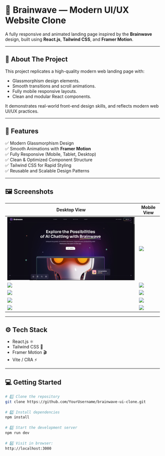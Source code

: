 # 🧠 Brainwave — Modern UI/UX Website Clone

A fully responsive and animated landing page inspired by the **Brainwave** design, built using **React.js**, **Tailwind CSS**, and **Framer Motion**.

---

## 🚀 About The Project

This project replicates a high-quality modern web landing page with:

- Glassmorphism design elements.
- Smooth transitions and scroll animations.
- Fully mobile responsive layouts.
- Clean and modular React components.

It demonstrates real-world front-end design skills, and reflects modern web UI/UX practices.

---

## 🌟 Features

✅ Modern Glassmorphism Design  
✅ Smooth Animations with **Framer Motion**  
✅ Fully Responsive (Mobile, Tablet, Desktop)  
✅ Clean & Optimized Component Structure  
✅ Tailwind CSS for Rapid Styling  
✅ Reusable and Scalable Design Patterns  

---

## 🖼️ Screenshots

| Desktop View | Mobile View |
| ------------ | ----------- |
| ![](UI-UX/public/Screenshot1.PNG) | ![](UI-UX/public/Screenshot6.PNG) |
| ![](UI-UX/public/Screenshot2.PNG) | ![](UI-UX/public/Screenshot7.PNG) |
| ![](UI-UX/public/Screenshot3.PNG) | ![](UI-UX/public/Screenshot8.PNG) |
| ![](UI-UX/public/Screenshot4.PNG) | ![](UI-UX/public/Screenshot9.PNG) |
| ![](UI-UX/public/Screenshot5.PNG) | ![](UI-UX/public/Screenshot10.PNG) |

---

## ⚙️ Tech Stack

- React.js ⚛️  
- Tailwind CSS 💨  
- Framer Motion 🎬  
- Vite / CRA ⚡  

---

## 💻 Getting Started

```bash
# 1️⃣ Clone the repository
git clone https://github.com/YourUsername/brainwave-ui-clone.git

# 2️⃣ Install dependencies
npm install

# 3️⃣ Start the development server
npm run dev

# 4️⃣ Visit in browser:
http://localhost:3000

